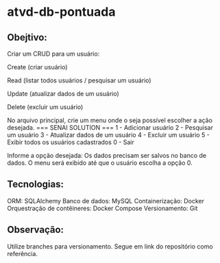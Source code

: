 # atvd-db-pontuada
## Obejtivo:
Criar um CRUD para um usuário:

Create (criar usuário)

Read (listar todos usuários / pesquisar um usuário)

Update (atualizar dados de um usuário)

Delete (excluir um usuário)

 No arquivo principal, crie um menu onde o seja possível escolher a ação desejada.
    === SENAI SOLUTION === 
    1 - Adicionar usuário 
    2 - Pesquisar um usuário 
    3 - Atualizar dados de um usuário 
    4 - Excluir um usuário 
    5 - Exibir todos os usuários cadastrados 
    0 - Sair

Informe a opção desejada: 
Os dados precisam ser salvos no banco de dados.
O menu será exibido até que o usuário escolha a opção 0.

## Tecnologias:
ORM: SQLAlchemy
Banco de dados: MySQL
Containerização: Docker
Orquestração de contêineres: Docker Compose
Versionamento: Git

## Observação: 
Utilize branches para versionamento.
Segue em link do repositório como referência.